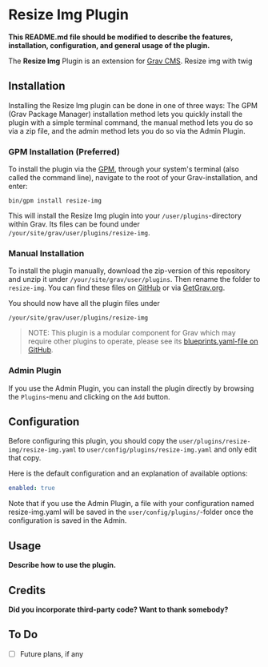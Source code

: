 # Resize Img Plugin

**This README.md file should be modified to describe the features, installation, configuration, and general usage of the plugin.**

The **Resize Img** Plugin is an extension for [Grav CMS](http://github.com/getgrav/grav). Resize img with twig

## Installation

Installing the Resize Img plugin can be done in one of three ways: The GPM (Grav Package Manager) installation method lets you quickly install the plugin with a simple terminal command, the manual method lets you do so via a zip file, and the admin method lets you do so via the Admin Plugin.

### GPM Installation (Preferred)

To install the plugin via the [GPM](http://learn.getgrav.org/advanced/grav-gpm), through your system's terminal (also called the command line), navigate to the root of your Grav-installation, and enter:

    bin/gpm install resize-img

This will install the Resize Img plugin into your `/user/plugins`-directory within Grav. Its files can be found under `/your/site/grav/user/plugins/resize-img`.

### Manual Installation

To install the plugin manually, download the zip-version of this repository and unzip it under `/your/site/grav/user/plugins`. Then rename the folder to `resize-img`. You can find these files on [GitHub](https://github.com//grav-plugin-resize-img) or via [GetGrav.org](http://getgrav.org/downloads/plugins#extras).

You should now have all the plugin files under

    /your/site/grav/user/plugins/resize-img
	
> NOTE: This plugin is a modular component for Grav which may require other plugins to operate, please see its [blueprints.yaml-file on GitHub](https://github.com//grav-plugin-resize-img/blob/master/blueprints.yaml).

### Admin Plugin

If you use the Admin Plugin, you can install the plugin directly by browsing the `Plugins`-menu and clicking on the `Add` button.

## Configuration

Before configuring this plugin, you should copy the `user/plugins/resize-img/resize-img.yaml` to `user/config/plugins/resize-img.yaml` and only edit that copy.

Here is the default configuration and an explanation of available options:

```yaml
enabled: true
```

Note that if you use the Admin Plugin, a file with your configuration named resize-img.yaml will be saved in the `user/config/plugins/`-folder once the configuration is saved in the Admin.

## Usage

**Describe how to use the plugin.**

## Credits

**Did you incorporate third-party code? Want to thank somebody?**

## To Do

- [ ] Future plans, if any

